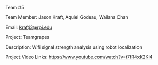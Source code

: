 Team #5


Team Member: Jason Kraft, Aquiel Godeau, Wailana Chan


Email: kraftj3@rpi.edu


Project: Teamgrapes


Description: Wifi signal strength analysis using robot localization



Project Video Links: https://www.youtube.com/watch?v=t7fR4xK2Ki4

